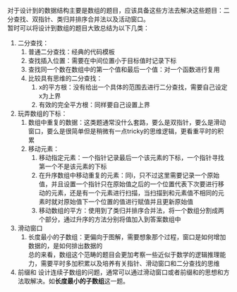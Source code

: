 对于设计到的数据结构主要是数组的题目，应该具备这些方法去解决这些题目：二分查找、双指针、类归并排序合并法以及活动窗口。  
暂时可以将设计到数组的题目大致总结为以下几类：   
1. 二分查找：  
    1. 普通二分查找：经典的代码模板  
    2. 查找插入位置：需要在中间位置小于目标值时记录下标  
    3. 查找同一个数在数组中的第一个值和最后一个值：对一个函数进行复用  
    4. 比较具有思维的二分查找：  
        1. x的平方根：没有给出一个具体的范围去进行二分查找，需要自己设定x为上界  
        2. 有效的完全平方根：同样要自己设置上界  
2. 玩弄数组的下标：  
    1. 数组中重复的数据：这类题通常没什么套路，要么是双指针，要么是滑动窗口，要么是很简单但是稍微有一点tricky的思维逻辑，更看重平时的积累  
    2. 移动元素：  
        1. 移动指定元素：一个指针记录最后一个该元素的下标，一个指针寻找第一个不是该元素的下标  
        2. 在升序数组中移动重复的元素：同i，只不过这里需要记录一个原始值，并且设置一个指针只在原始值之后的一个位置代表下次要进行移动的元素，还是有一个元素进行扫描，当扫描到和元素值不相同的元素时就对原始值下一个位置的值进行赋值并且更新原始值  
        3. 移动数组的平方：使用到了类归并排序合并法，将一个数组分割成两个部分，通过升序的方法分别将值加入到答案数组中  
3. 滑动窗口  
    1. 长度最小的子数组：更偏向于图解，需要想象那个过程，窗口是如何增加数据的，是如何排出数据的  
总的来看，数组这个范畴的题目会更加考察一些近似于数学的逻辑推理能力，需要平时多加积累以及培养有关指针、滑动窗口和二分查找的思维  
4. 前缀和
   设计连续子数组的问题，通常可以通过滑动窗口或者前缀和的思想和方法取解决。如**长度最小的子数组**这一题。  